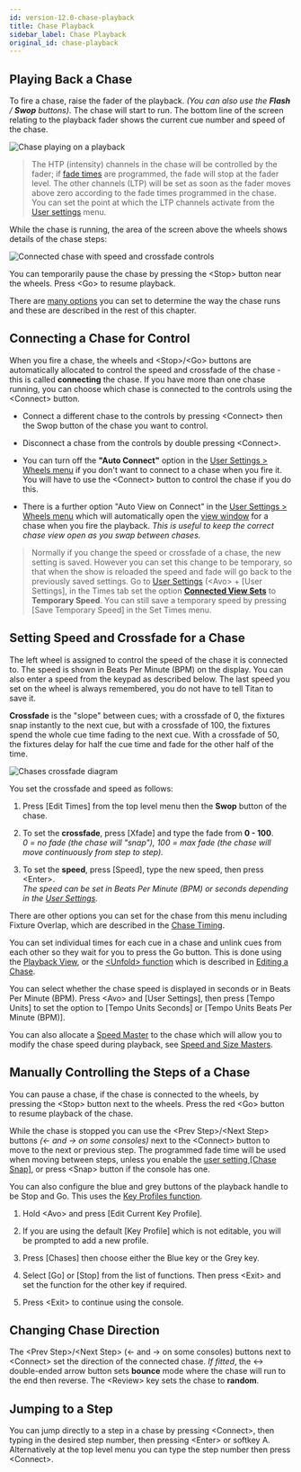 ```yaml
---
id: version-12.0-chase-playback
title: Chase Playback
sidebar_label: Chase Playback
original_id: chase-playback
---
```


Playing Back a Chase
--------------------

To fire a chase, raise the fader of the playback. *(You can also use the
**Flash** / **Swop** buttons)*. The chase will start to run. The bottom line of the
screen relating to the playback fader shows the current cue number and
speed of the chase.

![Chase playing on a playback](/docs/images/Chase-playing-on-a-playback.png)

> The HTP (intensity) channels in the chase will be controlled by the
    fader; if [fade times](chase-timing.md) are programmed, the fade will stop at the fader
    level. The other channels (LTP) will be set as soon as the fader
    moves above zero according to the fade times programmed in the
    chase. You can set the point at which the LTP channels activate from
    the [User settings](../system-settings/user-settings.md) menu.

While the chase is running, the area of the screen above the wheels
shows details of the chase steps:

![Connected chase with speed and crossfade controls](/docs/images/Connected-chase-with-speed-and-crossfade-controls.png)

You can temporarily pause the chase by pressing the \<Stop\> button near
the wheels. Press \<Go\> to resume playback.

There are [many options](chase-options.md) you can set to determine the way the chase runs
and these are described in the rest of this chapter.

Connecting a Chase for Control
------------------------------

When you fire a chase, the wheels and \<Stop\>/\<Go\> buttons are automatically
allocated to control the speed and crossfade of the chase - this is
called **connecting** the chase. If you have more than one chase running,
you can choose which chase is connected to the controls using the
\<Connect\> button.

-   Connect a different chase to the controls by pressing \<Connect\>
    then the Swop button of the chase you want to control.

-   Disconnect a chase from the controls by double pressing \<Connect\>.

-   You can turn off the **"Auto Connect"** option in the
    [User Settings > Wheels menu](../system-settings/user-settings.md#auto-connect)
    if you don't want to connect to a chase when
    you fire it. You will have to use the \<Connect\> button to control
    the chase if you do this.

-   There is a further option "Auto View on Connect" in the
    [User Settings > Wheels menu](../system-settings/user-settings.md#auto-view-on-connect)
    which will automatically open the
    [view window](editing-a-chase.md#opening-a-chase-for-editing)
    for a chase when you fire the playback. *This is useful to keep the
    correct chase view open as you swap between chases.*

> Normally if you change the speed or crossfade of a chase, the new
    setting is saved. However you can set this change to be temporary,
    so that when the show is reloaded the speed and fade will go back to
    the previously saved settings. Go to [User Settings](../system-settings/user-settings.md)
    (\<Avo\> + \[User
    Settings\], in the Times tab set the option **[Connected View Sets](../system-settings/user-settings.md#connected-view-sets)** to
    **Temporary Speed**. You can still save a temporary speed by pressing
    \[Save Temporary Speed\] in the Set Times menu.

Setting Speed and Crossfade for a Chase
---------------------------------------

The left wheel is assigned to control the speed of the chase it is
connected to. The speed is shown in Beats Per Minute (BPM) on the
display. You can also enter a speed from the keypad as described below.
The last speed you set on the wheel is always remembered, you do not
have to tell Titan to save it.

**Crossfade** is the "slope" between cues; with a crossfade of 0, the
fixtures snap instantly to the next cue, but with a crossfade of 100,
the fixtures spend the whole cue time fading to the next cue. With a
crossfade of 50, the fixtures delay for half the cue time and fade for
the other half of the time.

![Chases crossfade diagram](/docs/images/Chases-crossfade-diagram.png)

You set the crossfade and speed as follows:

1. Press \[Edit Times\] from the top level menu then the **Swop** button of
the chase.

2. To set the **crossfade**, press \[Xfade\] and type the fade from **0 - 100**.\
*0 = no fade (the chase will "snap"), 100 = max fade (the chase will
move continuously from step to step).*

3. To set the **speed**, press \[Speed\], type the new speed, then press
\<Enter\>.\
*The speed can be set in Beats Per Minute (BPM) or seconds
depending in the [User Settings](../system-settings/user-settings.md).*

There are other options you can set for the chase from this menu
including Fixture Overlap, which are described in the [Chase Timing](chase-timing.md).

You can set individual times for each cue in a chase and unlink cues
from each other so they wait for you to press the Go button. This is
done using the [Playback View](editing-a-chase.md#opening-a-chase-for-editing),
or the [\<Unfold\> function](editing-a-chase.md#editing-a-chase-using-unfold) which is
described in [Editing a Chase](editing-a-chase.md).

You can select whether the chase speed is displayed in seconds or in
Beats Per Minute (BPM). Press \<Avo\> and \[User Settings\], then press
\[Tempo Units\] to set the option to \[Tempo Units Seconds\] or \[Tempo
Units Beats Per Minute (BPM)\].

You can also allocate a [Speed Master](../running-the-show/playback-controls.md#speed-and-size-masters)
to the chase which will allow you
to modify the chase speed during playback, see
[Speed and Size Masters](../running-the-show/playback-controls.md#speed-and-size-masters).

Manually Controlling the Steps of a Chase
-----------------------------------------

You can pause a chase, if the chase is connected to the wheels, by
pressing the \<Stop\> button next to the wheels. Press the red \<Go\> button
to resume playback of the chase.

While the chase is stopped you can use the \<Prev Step\>/\<Next Step\>
buttons *(← and → on some consoles)* next to the \<Connect\> button to
move to the next or previous step. The programmed fade time will be used
when moving between steps, unless you enable the [user setting \[Chase
Snap\]](../system-settings/user-settings.md#chase-snap), or press \<Snap\> button if the console has one.

You can also configure the blue and grey buttons of the playback handle
to be Stop and Go. This uses the [Key Profiles function](../system-settings/key-profiles.md).

1. Hold \<Avo\> and press \[Edit Current Key Profile\].

2. If you are using the default [Key Profile] which is not editable, you
will be prompted to add a new profile.

3. Press \[Chases\] then choose either the Blue key or the Grey key.

4. Select \[Go\] or \[Stop\] from the list of functions. Then press \<Exit\>
and set the function for the other key if required.

5. Press \<Exit\> to continue using the console.

Changing Chase Direction
------------------------

The \<Prev Step\>/\<Next Step\> (← and → on some consoles) buttons next
to \<Connect\> set the direction of the connected chase. *If fitted*, the
↔ double-ended arrow button sets **bounce** mode where the chase will run to
the end then reverse. The \<Review\> key sets the chase to **random**.

Jumping to a Step
-----------------

You can jump directly to a step in a chase by pressing \<Connect\>, then
typing in the desired step number, then pressing \<Enter\> or softkey A.
Alternatively at the top level menu you can type the step number then
press \<Connect\>.